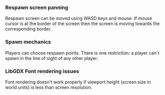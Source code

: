 ### Respawn screen panning
Respawn screen can be moved using WASD keys and mouse. 
If mouse cursor is at the border of the screen then 
the screen is moving towards the corresponding border.

### Spawn mechanics
Players can choose respawn points.
There is one restriction: a player can\`t spawn in the
line of sight of any other player.

### LibGDX Font rendering issues
Font rendering doesn't work properly if viewport height (screen size in world units)
is less than screen resolution.